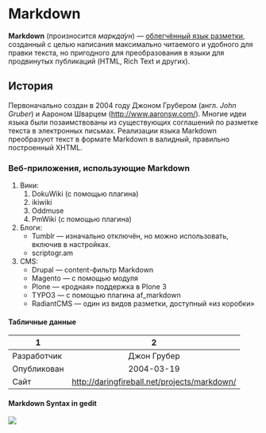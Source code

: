 # Markdown
**Markdown** (произносится *маркда́ун*) — [облегчённый язык разметки](https://ru.wikipedia.org/wiki/%D0%AF%D0%B7%D1%8B%D0%BA_%D1%80%D0%B0%D0%B7%D0%BC%D0%B5%D1%82%D0%BA%D0%B8#%D0%9E%D0%B1%D0%BB%D0%B5%D0%B3%D1%87%D1%91%D0%BD%D0%BD%D1%8B%D0%B5_%D1%8F%D0%B7%D1%8B%D0%BA%D0%B8_%D1%80%D0%B0%D0%B7%D0%BC%D0%B5%D1%82%D0%BA%D0%B8), созданный с целью написания максимально читаемого и удобного для правки текста, но пригодного для преобразования в языки для продвинутых публикаций (HTML, Rich Text и других).
## История
Первоначально создан в 2004 году Джоном Грубером (англ. *John Gruber*) и Аароном Шварцем (<http://www.aaronsw.com/>). Многие идеи языка были позаимствованы из существующих соглашений по разметке текста в электронных письмах. Реализации языка Markdown преобразуют текст в формате Markdown в валидный, правильно построенный XHTML.
### Веб-приложения, использующие Markdown
1. Вики:
    1. DokuWiki (с помощью плагина)
    2. ikiwiki
    3. Oddmuse
    4. PmWiki (с помощью плагина)
2. Блоги:
    + Tumblr — изначально отключён, но можно использовать, включив в настройках.
    + scriptogr.am
3. CMS:
    + Drupal — content-фильтр Markdown
    + Magento — с помощью модуля
    + Plone — «родная» поддержка в Plone 3
    + TYPO3 — с помощью плагина af_markdown
    + RadiantCMS — один из видов разметки, доступный «из коробки»
#### Табличные данные
1|2
---|:---:
Разработчик| Джон Грубер
Опубликован| 2004-03-19
Сайт| <http://daringfireball.net/projects/markdown/>
#### Markdown Syntax in gedit
![](https://upload.wikimedia.org/wikipedia/commons/9/94/Markdown_Syntax_in_gedit.png)

